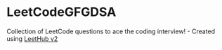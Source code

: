 # LeetCodeGFGDSA
Collection of LeetCode questions to ace the coding interview! - Created using [LeetHub v2](https://github.com/arunbhardwaj/LeetHub-2.0)
